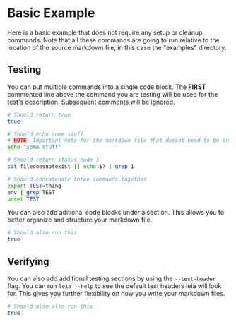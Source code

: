 Basic Example
=============

Here is a basic example that does not require any setup or cleanup commands. Note that all these commands are going to run relative to the location of the source markdown file, in this case the "examples" directory.

Testing
-------

You can put multiple commands into a single code block. The **FIRST** commented line above the command you are testing will be used for the test's description. Subsequent comments will be ignored.

```bash
# Should return true
true

# Should echo some stuff
# NOTE: Important note for the markdown file that doesnt need to be in the test description
echo "some stuff"

# Should return status code 1
cat filedoesnotexist || echo $? | grep 1

# Should concatenate three commands together
export TEST=thing
env | grep TEST
unset TEST
```

You can also add aditional code blocks under a section. This allows you to better organize and structure your markdown file.


```bash
# Should also run this
true
```

Verifying
---------

You can also add additional testing sections by using the `--test-header` flag. You can run `leia --help` to see the default test headers leia will look for. This gives you further flexibility on how you write your markdown files.

```bash
# Should also also run this
true
```

